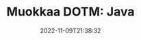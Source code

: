 ---
############################# Static ############################
layout: "auto-gen-editor"
date: 2022-11-09T21:38:32
draft: false
otherformats: doc docx docm xls xlsx xlsm ppt pptx pptm mobi epub html mhtml txt xml csv rtf odt msg eml

############################# Head ############################
head_title: "DOTM Editor – Muokkaa DOTM kohteessa Java"
head_description: "Kuinka muokata DOTM sovelluksessa Java muutamalla koodirivillä? Käytä GroupDocs-asiakirjojen käsittelysovellusliittymiä yli 30 tiedostomuodon muokkaamiseen, päivittämiseen ja tallentamiseen."

############################# Header ############################
title: "Muokkaa DOTM: Java"
description: "Tehokas ja vankka DOTM-muokkaus palvelinpuolen GroupDocs.Editorilla Java-sovellusliittymille ilman Microsoftin tai Open Officen kaltaisia ​​ohjelmistoja."
bg_image: "https://cms.admin.containerize.com/templates/aspose/App_Themes/V3/images/bg/header1.png"
bg_overlay: false
button:
    enable: true
    icon: "fas fa-arrow-down"
    label: "Lataa ilmainen kokeiluversio"
    link: "https://downloads.groupdocs.com/editor/java"

############################# SubMenu ############################
submenu:
    enable: true

    left:
        img_alt: "GroupDocs.Editor for Java"
        image: "https://cms.admin.containerize.com/templates/groupdocs/images/product-logos/90x90-noborder/groupdocs-editor-java.png"
        product: "GroupDocs.Editor"
        platform: "Java"

    middle:
        button:

            # button loop
            - link: "https://apireference.groupdocs.com/editor/java"
              text: "API-viite"

            # button loop
            - link: "https://github.com/groupdocs-editor"
              text: "Esimerkkejä koodista"

            # button loop
            - link: "https://products.groupdocs.app/editor/family"
              text: "Live-demoja"

            # button loop
            - link: "https://purchase.groupdocs.com/pricing/editor/java"
              text: "Hinnoittelu"

    right:
        link_download: "https://downloads.groupdocs.com/editor"
        link_learn: "https://docs.groupdocs.com/editor/java"
        link_buy: "https://purchase.groupdocs.com"

############################# About ############################
about:
    enable: true
    title: "Tietoja GroupDocs.Editor for Java API:sta"
    content: |
        [GroupDocs.Editor for Java](/fi/editor/java/) API on oikea valinta Microsoft Word-, Excel-, PowerPointi-, Open Office -asiakirjojen ja -esitysten muokkaamiseen. GroupDocs.Editor on erillinen API, joka sopii palvelinpuolen ja taustajärjestelmän järjestelmiin, joissa vaaditaan korkeaa suorituskykyä. Se ei riipu Microsoftin tai Open Officen kaltaisista ohjelmistoista.

############################# Steps ############################
steps:
    enable: true
    title_left: "Vaiheet DOTM muokkaamiseen Java"
    content_left: |
        [GroupDocs.Editor for Java](/fi/editor/java/) tarjoaa kehittäjille helpon ja suoraviivaisen tavan muokata DOTM-tiedostoja muutamalla koodirivillä.
        * Luo "Editor"-luokan esiintymä, jossa on pakollinen tiedostopolku tai -virta ja valinnainen "WordProcessingLoadOptions"-luokka, ja lataa DOTM-tiedosto
        * Luo ja aseta WordProcessingEditOptions-luokan esiintymä tiedostomuodolle DOTM
        * Kutsu `Editor.Edit()`-menetelmä ja hanki DOTM-dokumentti HTML-muodossa, jota on helppo muokata millä tahansa WYSIWYG-editorilla.
        * Kutsu `Editor.Save()`-menetelmä ja tallenna muokattu DOTM-tiedosto käyttämällä `WordProcessingSaveOptions`-luokkaa

        
    title_right: "Laitteistovaatimukset"
    content_right: |
        Asiakirjan perusmuokkaus GroupDocs.Editor for Java API:illa voidaan tehdä ottamalla käyttöön muutama helppo vaihe. API-liittymiämme tuetaan kaikilla tärkeimmillä alustoilla ja käyttöjärjestelmillä. Ennen kuin suoritat alla olevan koodin, varmista, että sinulla on seuraavat edellytykset asennettuna järjestelmääsi.

        * Käyttöjärjestelmät: Microsoft Windows, Linux, MacOS
        * Kehitysympäristöt: NetBeans, IntelliJ IDEA, Eclipse
        * Kehykset: Java 7 (1.7) and above
        * Lataa tuotteen GroupDocs.Editor for Java uusin versio osoitteesta [Maven](https://repository.groupdocs.com/editor/)
        
    code: |        
        ```java
        // Load the DOTM file into Editor with the optional WordProcessingLoadOptions
        Editor editor = new Editor("source.dotm", new WordProcessingLoadOptions());

        // Create and adjust the edit options
        WordProcessingEditOptions editOptions = new WordProcessingEditOptions();

        // Open input DOTM document for edit — obtain an intermediate document, that can be edited
        EditableDocument beforeEdit = editor.edit(editOptions);

        // Grab DOTM document content and associated resources from editable document
        string content = beforeEdit.getContent();

        // Send the content to WYSIWYG-editor, edit it there, and send edited content back to the server-side
        // This step simulates a such operation
        string updatedContent = content.replace("Subtitle", "Edited subtitle");

        // Grab edited content and resources from WYSIWYG-editor and create a new EditableDocument instance from it
        EditableDocument afterEdit = EditableDocument.fromMarkup(updatedContent, null);

        // Create a save options and select a desired output format
        WordProcessingSaveOptions saveOptions = new WordProcessingSaveOptions(WordProcessingFormats.Dotm);

        // Save edited DOTM document to the file
        editor.save(afterEdit, "edited.dotm", saveOptions);
        ```
        
############################# Demos ############################
demos:
    enable: true
    title: "DOTM Editor Live Demos"
    content: |
        Muokkaa DOTM heti käymällä [GroupDocs.Editor Live Demos](https://products.groupdocs.app/editor/family) -sivustolla.
        Live-demolla on seuraavat edut
        
############################# More Formats ############################
more_formats:
    enable: true
    title: "Muut tuetut editorit"
    content: |
        Voit myös muokata muita tiedostomuotoja. Katso täydellinen luettelo alla.


############################# Back to top ###############################
back_to_top:
    enable: true
---